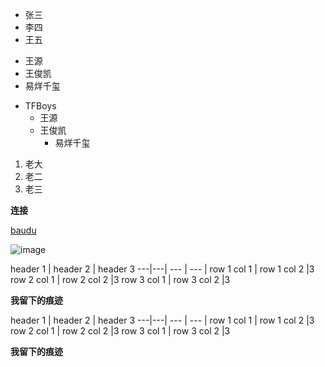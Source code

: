 

+ 张三
+ 李四
+ 王五



- 王源
- 王俊凯
- 易烊千玺

+ TFBoys
	- 王源
	- 王俊凯
		- 易烊千玺

1. 老大
2. 老二
3. 老三

**连接**

[baudu](http://baidu.com)

![image](https://www.baidu.com/img/bd_logo1.png)


header 1 | header 2 | header 3
---|---| --- | --- |
row 1 col 1 | row 1 col 2 |3
row 2 col 1 | row 2 col 2 |3
row 3 col 1 | row 3 col 2 |3

**我留下的痕迹**

header 1 | header 2 | header 3
---|---| --- | --- |
row 1 col 1 | row 1 col 2 |3
row 2 col 1 | row 2 col 2 |3
row 3 col 1 | row 3 col 2 |3

**我留下的痕迹**

